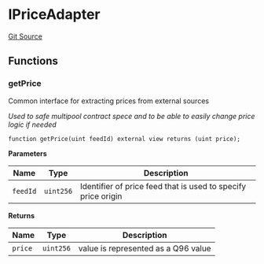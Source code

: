 # IPriceAdapter
[Git Source](https://github.com/provisorDAO/arcanum-contracts/blob/3dfff3148182d4dfe6804e525ac556b83c05da71/src/interfaces/IPriceAdapter.sol)


## Functions
### getPrice

Common interface for extracting prices from external sources

*Used to safe multipool contract spece and to be able to easily change price logic if
needed*


```solidity
function getPrice(uint feedId) external view returns (uint price);
```
**Parameters**

|Name|Type|Description|
|----|----|-----------|
|`feedId`|`uint256`|Identifier of price feed that is used to specify price origin|

**Returns**

|Name|Type|Description|
|----|----|-----------|
|`price`|`uint256`|value is represented as a Q96 value|


